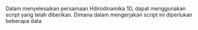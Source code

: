 Dalam menyelesaikan persamaan Hdirodinamika 1D, dapat menggunakan script yang telah diberikan. Dimana dalam mengerjakan script ini diperlukan beberapa data
